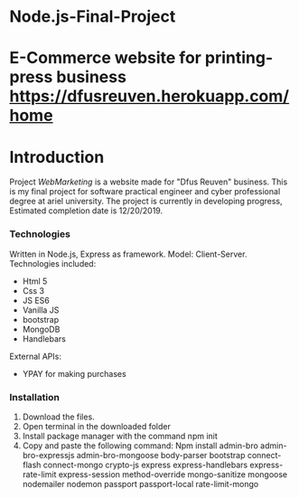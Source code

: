 
# Node.js-Final-Project
E-Commerce website for printing-press business
https://dfusreuven.herokuapp.com/home
=======
# Introduction 
Project *WebMarketing* is a website made for "Dfus Reuven" business.
This is my final project for software practical engineer and cyber professional degree at ariel university.
The project is currently in developing progress, Estimated completion date is 12/20/2019.

### Technologies
Written in Node.js, Express as framework.
Model: Client-Server.
Technologies included:
- Html 5
- Css 3
- JS ES6
- Vanilla JS
- bootstrap
- MongoDB
- Handlebars

External APIs:
- YPAY for making purchases

### Installation
1. Download the files.
2. Open terminal in the downloaded folder
3. Install package manager with the command npm init
4. Copy and paste the following command:
   Npm install admin-bro admin-bro-expressjs admin-bro-mongoose body-parser bootstrap connect-flash
   connect-mongo crypto-js express express-handlebars express-rate-limit express-session
   method-override mongo-sanitize mongoose nodemailer nodemon passport passport-local
   rate-limit-mongo
